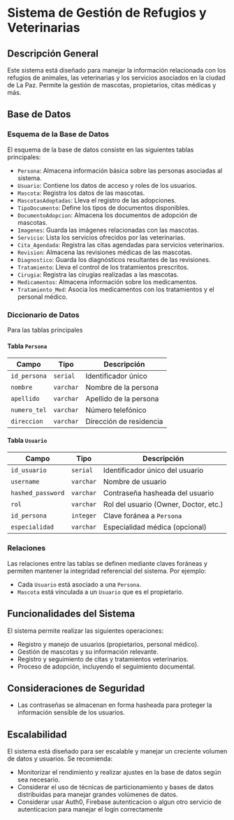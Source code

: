 # Sistema de Gestión de Refugios y Veterinarias

## Descripción General

Este sistema está diseñado para manejar la información relacionada con los refugios de animales, las veterinarias y los servicios asociados en la ciudad de La Paz. Permite la gestión de mascotas, propietarios, citas médicas y más.

## Base de Datos

### Esquema de la Base de Datos

El esquema de la base de datos consiste en las siguientes tablas principales:

- `Persona`: Almacena información básica sobre las personas asociadas al sistema.
- `Usuario`: Contiene los datos de acceso y roles de los usuarios.
- `Mascota`: Registra los datos de las mascotas.
- `MascotasAdoptadas`: Lleva el registro de las adopciones.
- `TipoDocumento`: Define los tipos de documentos disponibles.
- `DocumentoAdopcion`: Almacena los documentos de adopción de mascotas.
- `Imagenes`: Guarda las imágenes relacionadas con las mascotas.
- `Servicio`: Lista los servicios ofrecidos por las veterinarias.
- `Cita_Agendada`: Registra las citas agendadas para servicios veterinarios.
- `Revision`: Almacena las revisiones médicas de las mascotas.
- `Diagnostico`: Guarda los diagnósticos resultantes de las revisiones.
- `Tratamiento`: Lleva el control de los tratamientos prescritos.
- `Cirugia`: Registra las cirugías realizadas a las mascotas.
- `Medicamentos`: Almacena información sobre los medicamentos.
- `Tratamiento_Med`: Asocia los medicamentos con los tratamientos y el personal médico.

### Diccionario de Datos

Para las tablas principales

#### Tabla `Persona`

| Campo        | Tipo      | Descripción             |
| ------------ | --------- | ----------------------- |
| `id_persona` | `serial`  | Identificador único     |
| `nombre`     | `varchar` | Nombre de la persona    |
| `apellido`   | `varchar` | Apellido de la persona  |
| `numero_tel` | `varchar` | Número telefónico       |
| `direccion`  | `varchar` | Dirección de residencia |

#### Tabla `Usuario`

| Campo             | Tipo      | Descripción                           |
| ----------------- | --------- | ------------------------------------- |
| `id_usuario`      | `serial`  | Identificador único del usuario       |
| `username`        | `varchar` | Nombre de usuario                     |
| `hashed_password` | `varchar` | Contraseña hasheada del usuario       |
| `rol`             | `varchar` | Rol del usuario (Owner, Doctor, etc.) |
| `id_persona`      | `integer` | Clave foránea a `Persona`             |
| `especialidad`    | `varchar` | Especialidad médica (opcional)        |

### Relaciones

Las relaciones entre las tablas se definen mediante claves foráneas y permiten mantener la integridad referencial del sistema. Por ejemplo:

- Cada `Usuario` está asociado a una `Persona`.
- `Mascota` está vinculada a un `Usuario` que es el propietario.

## Funcionalidades del Sistema

El sistema permite realizar las siguientes operaciones:

- Registro y manejo de usuarios (propietarios, personal médico).
- Gestión de mascotas y su información relevante.
- Registro y seguimiento de citas y tratamientos veterinarios.
- Proceso de adopción, incluyendo el seguimiento documental.

## Consideraciones de Seguridad

- Las contraseñas se almacenan en forma hasheada para proteger la información sensible de los usuarios.

## Escalabilidad

El sistema está diseñado para ser escalable y manejar un creciente volumen de datos y usuarios. Se recomienda:

- Monitorizar el rendimiento y realizar ajustes en la base de datos según sea necesario.
- Considerar el uso de técnicas de particionamiento y bases de datos distribuidas para manejar grandes volúmenes de datos.
- Considerar usar Auth0, Firebase autenticacion o algun otro servicio de autenticacion para manejar el login correctamente
